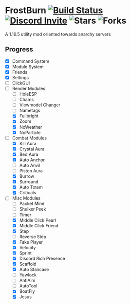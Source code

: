 # FrostBurn [![Build Status](https://www.travis-ci.com/evaan/FrostBurn.svg?branch=main)](https://www.travis-ci.com/evaan/FrostBurn) [![Discord Invite](https://img.shields.io/badge/Discord-XkpYgpfHtc-blue)](https://discord.gg/XkpYgpfHtc) ![Stars](https://img.shields.io/github/stars/evaan/FrostBurn) ![Forks](https://img.shields.io/github/forks/evaan/FrostBurn)
A 1.16.5 utility mod oriented towards anarchy servers
## Progress
  - [x] Command System
  - [x] Module System
  - [x] Friends
  - [x] Settings
  - [ ] ClickGUI
  - [ ] Render Modules
    - [ ] HoleESP
    - [ ] Chams
    - [ ] Viewmodel Changer
    - [ ] Nametags
    - [x] Fullbright
    - [x] Zoom
    - [x] NoWeather
    - [x] NoParticle
  - [ ] Combat Modules
    - [x] Kill Aura
    - [x] Crystal Aura
    - [x] Bed Aura
    - [x] Auto Anchor
    - [ ] Auto Anvil
    - [ ] Piston Aura
    - [x] Burrow
    - [x] Surround
    - [x] Auto Totem
    - [x] Criticals
  - [ ] Misc Modules
    - [ ] Packet Mine
    - [ ] Shulker Peek
    - [ ] Timer
    - [x] Middle Click Pearl
    - [x] Middle Click Friend
    - [x] Step
    - [ ] Reverse Step
    - [x] Fake Player
    - [x] Velocity
    - [x] Sprint
    - [x] Discord Rich Presence
    - [x] Scaffold
    - [x] Auto Staircase
    - [ ] Yawlock
    - [ ] AntiAim
    - [ ] AutoTool
    - [x] BoatFly
    - [x] Jesus
